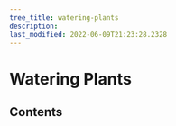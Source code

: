 ```yaml
---
tree_title: watering-plants
description: 
last_modified: 2022-06-09T21:23:28.2328
---
```


# Watering Plants

## Contents
